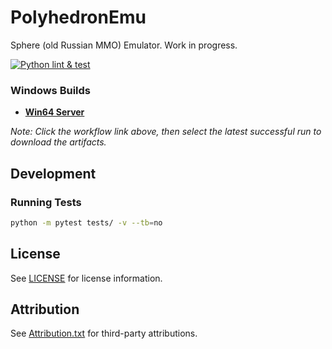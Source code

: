 # PolyhedronEmu
Sphere (old Russian MMO) Emulator. Work in progress.

[![Python lint & test](https://github.com/knelse/PolyhedronEmu/actions/workflows/python-app.yml/badge.svg?branch=master)](https://github.com/knelse/PolyhedronEmu/actions/workflows/python-app.yml)

### Windows Builds
- **[Win64 Server](https://github.com/knelse/PolyhedronEmu/actions/workflows/godot_build.yml)**

*Note: Click the workflow link above, then select the latest successful run to download the artifacts.*

## Development

### Running Tests
```bash
python -m pytest tests/ -v --tb=no
```

## License

See [LICENSE](LICENSE) for license information.

## Attribution

See [Attribution.txt](Attribution.txt) for third-party attributions.
